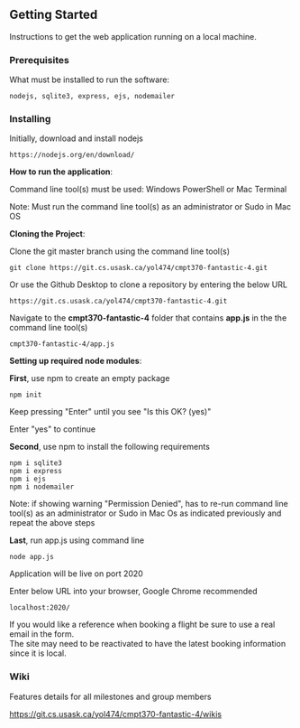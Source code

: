 ## Getting Started

Instructions to get the web application running on a local machine.

### Prerequisites 

What must be installed to run the software:

```
nodejs, sqlite3, express, ejs, nodemailer
```

### Installing
Initially, download and install nodejs

```
https://nodejs.org/en/download/
```

**How to run the application**:

Command line tool(s) must be used: Windows PowerShell or Mac Terminal

Note: Must run the command line tool(s) as an administrator or Sudo in Mac OS

**Cloning the Project**:

Clone the git master branch using the command line tool(s)

```
git clone https://git.cs.usask.ca/yol474/cmpt370-fantastic-4.git
```

Or use the Github Desktop to clone a repository by entering the below URL

```
https://git.cs.usask.ca/yol474/cmpt370-fantastic-4.git
```

Navigate to the **cmpt370-fantastic-4** folder that contains **app.js** in the the command line tool(s)

```
cmpt370-fantastic-4/app.js
```

**Setting up required node modules**:

**First**, use npm to create an empty package

```
npm init
```
Keep pressing "Enter" until you see "Is this OK? (yes)"

Enter "yes" to continue

**Second**, use npm to install the following requirements

```
npm i sqlite3
npm i express
npm i ejs
npm i nodemailer
```
Note: if showing warning "Permission Denied", has to re-run command line tool(s)
      as an administrator or Sudo in Mac Os as indicated previously and repeat the above steps

**Last**, run app.js using command line

```
node app.js
```

Application will be live on port 2020

Enter below URL into your browser, Google Chrome recommended

```
localhost:2020/
```

If you would like a reference when booking a flight be sure to use a real email in the form.<br>
The site may need to be reactivated to have the latest booking information since
it is local.

### Wiki

Features details for all milestones and group members<br>

https://git.cs.usask.ca/yol474/cmpt370-fantastic-4/wikis